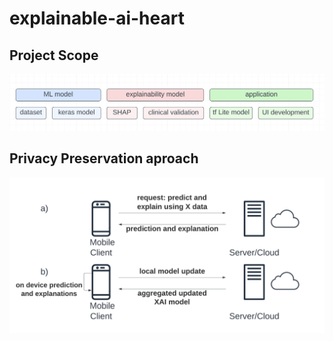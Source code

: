 # explainable-ai-heart ##

## Project Scope ##
![alt text](https://github.com/rawanmahdi/explainable-ai-heart/blob/main/img/phases-of-project.png?raw=true)

## Privacy Preservation aproach ##
![alt text](https://github.com/rawanmahdi/explainable-ai-heart/blob/main/img/serving-vs-local.png?raw=true)